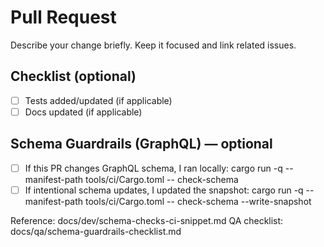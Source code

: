 # Pull Request

Describe your change briefly. Keep it focused and link related issues.

## Checklist (optional)

- [ ] Tests added/updated (if applicable)
- [ ] Docs updated (if applicable)

## Schema Guardrails (GraphQL) — optional

- [ ] If this PR changes GraphQL schema, I ran locally:
      cargo run -q --manifest-path tools/ci/Cargo.toml -- check-schema
- [ ] If intentional schema updates, I updated the snapshot:
      cargo run -q --manifest-path tools/ci/Cargo.toml -- check-schema --write-snapshot

Reference: docs/dev/schema-checks-ci-snippet.md
QA checklist: docs/qa/schema-guardrails-checklist.md